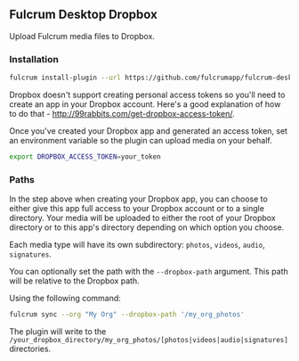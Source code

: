 ## Fulcrum Desktop Dropbox

Upload Fulcrum media files to Dropbox.

### Installation

```sh
fulcrum install-plugin --url https://github.com/fulcrumapp/fulcrum-desktop-dropbox
```

Dropbox doesn't support creating personal access tokens so you'll need to create an app in your Dropbox account. Here's a good explanation of how to do that - http://99rabbits.com/get-dropbox-access-token/.

Once you've created your Dropbox app and generated an access token, set an environment variable so the plugin can upload media on your behalf.

```sh
export DROPBOX_ACCESS_TOKEN=your_token
```

### Paths

In the step above when creating your Dropbox app, you can choose to either give this app full access to your Dropbox account or to a single directory. Your media will be uploaded to either the root of your Dropbox directory or to this app's directory depending on which option you choose.

Each media type will have its own subdirectory: `photos`, `videos`, `audio`, `signatures`.

You can optionally set the path with the `--dropbox-path` argument. This path will be relative to the Dropbox path.

Using the following command:

```sh
fulcrum sync --org "My Org" --dropbox-path '/my_org_photos'
```

The plugin will write to the `/your_dropbox_directory/my_org_photos/[photos|videos|audio|signatures]` directories.
